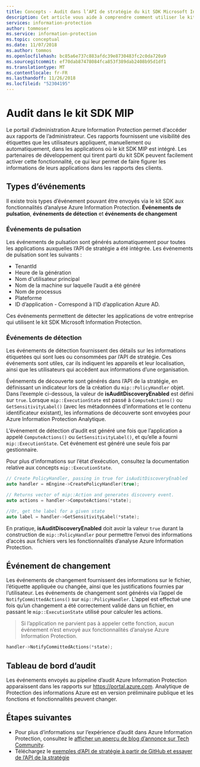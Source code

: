 ```yaml
---
title: Concepts - Audit dans l’API de stratégie du kit SDK Microsoft Information Protection
description: Cet article vous aide à comprendre comment utiliser le kit SDK Microsoft Information Protection pour envoyer les événements d’audit de l’API de stratégie aux fonctionnalités d’analyse Azure Information Protection.
services: information-protection
author: tommoser
ms.service: information-protection
ms.topic: conceptual
ms.date: 11/07/2018
ms.author: tommos
ms.openlocfilehash: bc85a6e737c883afdc39e8730483fc2c0da720a9
ms.sourcegitcommit: ef70dab87478084fca853f389dab2408b95d1df1
ms.translationtype: MT
ms.contentlocale: fr-FR
ms.lasthandoff: 11/26/2018
ms.locfileid: "52304195"
---
```

# <a name="auditing-in-the-mip-sdk"></a>Audit dans le kit SDK MIP

Le portail d’administration Azure Information Protection permet d’accéder aux rapports de l’administrateur. Ces rapports fournissent une visibilité des étiquettes que les utilisateurs appliquent, manuellement ou automatiquement, dans les applications où le kit SDK MIP est intégré. Les partenaires de développement qui tirent parti du kit SDK peuvent facilement activer cette fonctionnalité, ce qui leur permet de faire figurer les informations de leurs applications dans les rapports des clients.

## <a name="event-types"></a>Types d’événements

Il existe trois types d’événement pouvant être envoyés via le kit SDK aux fonctionnalités d’analyse Azure Information Protection. **Événements de pulsation**, **événements de détection** et **événements de changement**

### <a name="heartbeat-events"></a>Événements de pulsation

Les événements de pulsation sont générés automatiquement pour toutes les applications auxquelles l’API de stratégie a été intégrée. Les événements de pulsation sont les suivants :

* TenantId
* Heure de la génération
* Nom d'utilisateur principal
* Nom de la machine sur laquelle l’audit a été généré
* Nom de processus
* Plateforme
* ID d’application - Correspond à l’ID d’application Azure AD.

Ces événements permettent de détecter les applications de votre entreprise qui utilisent le kit SDK Microsoft Information Protection.

### <a name="discovery-events"></a>Événements de détection

Les événements de détection fournissent des détails sur les informations étiquetées qui sont lues ou consommées par l’API de stratégie. Ces événements sont utiles, car ils indiquent les appareils et leur localisation, ainsi que les utilisateurs qui accèdent aux informations d’une organisation.

Événements de découverte sont générés dans l’API de la stratégie, en définissant un indicateur lors de la création du `mip::PolicyHandler` objet. Dans l’exemple ci-dessous, la valeur de **isAuditDiscoveryEnabled** est défini sur `true`. Lorsque `mip::ExecutionState` est passé à `ComputeActions()` ou `GetSensitivityLabel()` (avec les métadonnées d’informations et le contenu identificateur existant), les informations de découverte sont envoyées pour Azure Information Protection Analytique.

L’événement de détection d’audit est généré une fois que l’application a appelé `ComputeActions()` ou `GetSensitivityLabel()`, et qu’elle a fourni `mip::ExecutionState`. Cet événement est généré une seule fois par gestionnaire.

Pour plus d’informations sur l’état d’exécution, consultez la documentation relative aux concepts `mip::ExecutionState`.

```cpp
// Create PolicyHandler, passing in true for isAuditDiscoveryEnabled
auto handler = mEngine->CreatePolicyHandler(true);

// Returns vector of mip::Action and generates discovery event.
auto actions = handler->ComputeActions(*state);

//Or, get the label for a given state
auto label = handler->GetSensitivityLabel(*state);
```

En pratique, **isAuditDiscoveryEnabled** doit avoir la valeur `true` durant la construction de `mip::PolicyHandler` pour permettre l’envoi des informations d’accès aux fichiers vers les fonctionnalités d’analyse Azure Information Protection.

## <a name="change-event"></a>Événement de changement

Les événements de changement fournissent des informations sur le fichier, l’étiquette appliquée ou changée, ainsi que les justifications fournies par l’utilisateur. Les événements de changement sont générés via l’appel de `NotifyCommittedActions()` sur `mip::PolicyHandler`. L’appel est effectué une fois qu’un changement a été correctement validé dans un fichier, en passant le `mip::ExecutionState` utilisé pour calculer les actions.

> Si l’application ne parvient pas à appeler cette fonction, aucun événement n’est envoyé aux fonctionnalités d’analyse Azure Information Protection.

```cpp
handler->NotifyCommittedActions(*state);
```

## <a name="audit-dashboard"></a>Tableau de bord d’audit

Les événements envoyés au pipeline d’audit Azure Information Protection apparaissent dans les rapports sur https://portal.azure.com. Analytique de Protection des informations Azure est en version préliminaire publique et les fonctions et fonctionnalités peuvent changer.

## <a name="next-steps"></a>Étapes suivantes

- Pour plus d’informations sur l’expérience d’audit dans Azure Information Protection, consultez le [afficher un aperçu de blog d’annonce sur Tech Community](https://techcommunity.microsoft.com/t5/Azure-Information-Protection/Data-discovery-reporting-and-analytics-for-all-your-data-with/ba-p/253854).
- Téléchargez le [exemples d’API de stratégie à partir de GitHub et essayer de l’API de la stratégie](https://azure.microsoft.com/resources/samples/?sort=0&term=mipsdk+policyapi)

